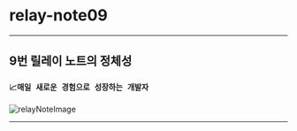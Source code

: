 # relay-note09

---

## 9번 릴레이 노트의 정체성
### __`📈매일 새로운 경험으로 성장하는 개발자`__

![relayNoteImage](https://github.com/user-attachments/assets/9dd326fc-6062-4629-adfd-d9e0bd4ad461)

---


